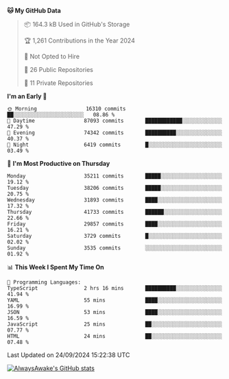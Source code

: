 <!--START_SECTION:waka-->
**🐱 My GitHub Data** 

> 📦 164.3 kB Used in GitHub's Storage 
 > 
> 🏆 1,261 Contributions in the Year 2024
 > 
> 🚫 Not Opted to Hire
 > 
> 📜 26 Public Repositories 
 > 
> 🔑 11 Private Repositories 
 > 
**I'm an Early 🐤** 

```text
🌞 Morning                16310 commits       ██░░░░░░░░░░░░░░░░░░░░░░░   08.86 % 
🌆 Daytime                87093 commits       ████████████░░░░░░░░░░░░░   47.29 % 
🌃 Evening                74342 commits       ██████████░░░░░░░░░░░░░░░   40.37 % 
🌙 Night                  6419 commits        █░░░░░░░░░░░░░░░░░░░░░░░░   03.49 % 
```
📅 **I'm Most Productive on Thursday** 

```text
Monday                   35211 commits       █████░░░░░░░░░░░░░░░░░░░░   19.12 % 
Tuesday                  38206 commits       █████░░░░░░░░░░░░░░░░░░░░   20.75 % 
Wednesday                31893 commits       ████░░░░░░░░░░░░░░░░░░░░░   17.32 % 
Thursday                 41733 commits       ██████░░░░░░░░░░░░░░░░░░░   22.66 % 
Friday                   29857 commits       ████░░░░░░░░░░░░░░░░░░░░░   16.21 % 
Saturday                 3729 commits        █░░░░░░░░░░░░░░░░░░░░░░░░   02.02 % 
Sunday                   3535 commits        ░░░░░░░░░░░░░░░░░░░░░░░░░   01.92 % 
```


📊 **This Week I Spent My Time On** 

```text
💬 Programming Languages: 
TypeScript               2 hrs 16 mins       ██████████░░░░░░░░░░░░░░░   41.94 % 
YAML                     55 mins             ████░░░░░░░░░░░░░░░░░░░░░   16.99 % 
JSON                     53 mins             ████░░░░░░░░░░░░░░░░░░░░░   16.59 % 
JavaScript               25 mins             ██░░░░░░░░░░░░░░░░░░░░░░░   07.77 % 
HTML                     24 mins             ██░░░░░░░░░░░░░░░░░░░░░░░   07.48 % 
```


 Last Updated on 24/09/2024 15:22:38 UTC
<!--END_SECTION:waka-->

[![AlwaysAwake's GitHub stats](https://github-readme-stats.vercel.app/api?username=AlwaysAwake&show_icons=true&theme=github_dark&count_private=true)](https://github.com/AlwaysAwake/AlwaysAwake)
